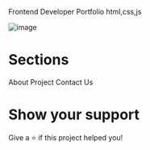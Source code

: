 Frontend Developer Portfolio html,css,js

![image](https://github.com/StanislavKamenov/Portfolio/assets/76092821/b5ec383e-72ea-4fd5-af37-2c07ccac9690)

<h1>Sections</h1>

About
Project
Contact Us

<h1>Show your support</h1>

Give a ⭐️ if this project helped you!
